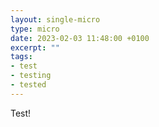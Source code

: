 ```yaml
---
layout: single-micro
type: micro
date: 2023-02-03 11:48:00 +0100
excerpt: ""
tags:
- test
- testing 
- tested
---
```

Test!